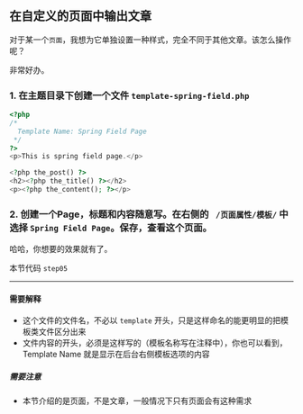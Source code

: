 ## 在自定义的页面中输出文章

对于某一个`页面`，我想为它单独设置一种样式，完全不同于其他文章。该怎么操作呢？

非常好办。

### 1. 在主题目录下创建一个文件 `template-spring-field.php`
```php
<?php
/*
  Template Name: Spring Field Page
 */
?>
<p>This is spring field page.</p>

<?php the_post() ?>
<h2><?php the_title() ?></h2>
<p><?php the_content(); ?></p>
```

### 2. 创建一个Page，标题和内容随意写。在右侧的 ` /页面属性/模板/` 中选择 `Spring Field Page`。保存，查看这个页面。


哈哈，你想要的效果就有了。

本节代码 `step05`

---

#### 需要解释
- 这个文件的文件名，不必以 `template` 开头，只是这样命名的能更明显的把模板类文件区分出来
- 文件内容的开头，必须是这样写的（模板名称写在注释中），你也可以看到，Template Name 就是显示在后台右侧模板选项的内容


##### 需要注意

- 本节介绍的是页面，不是文章，一般情况下只有页面会有这种需求
